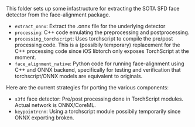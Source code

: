 This folder sets up some infastructure for extracting the SOTA SFD face detector from the face-alignment package.

* `extract_onnx`: Extract the .onnx file for the underlying detector
* `processing`: C++ code emulating the preprocessing and postprocessing.
* `processing_torchscript`: Uses torchscript to compile the pre/post processing code. This is a (possibily temporary)
  replacement for the C++ processing code since iOS libtorch only exposes TorchScript at the moment.
* `face_alignment_native`: Python code for running face-alignment using C++ and ONNX backend, specifically for testing
  and verification that torchscript/ONNX models are equivalent to originals.

Here are the current strategies for porting the various components:
* `s3fd` face detector: Pre/post processing done in TorchScript modules. Actual network is ONNX/CoreML.
* `keypointrcnn`: Using a torchscript module possibily temporarily since ONNX exporting broken.
